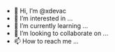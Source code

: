 - 👋 Hi, I’m @xdevac
- 👀 I’m interested in ...
- 🌱 I’m currently learning ...
- 💞️ I’m looking to collaborate on ...
- 📫 How to reach me ...

<!---
xdevac/xdevac is a ✨ special ✨ repository because its `README.md` (this file) appears on your GitHub profile.
You can click the Preview link to take a look at your changes.
--->
